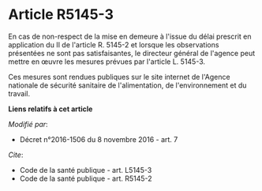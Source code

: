 # Article R5145-3

En cas de non-respect de la mise en demeure à l'issue du délai prescrit en application du II de l'article R. 5145-2 et
lorsque les observations présentées ne sont pas satisfaisantes, le directeur général de l'agence peut mettre en œuvre les
mesures prévues par l'article L. 5145-3.

Ces mesures sont rendues publiques sur le site internet de l'Agence nationale de sécurité sanitaire de l'alimentation, de
l'environnement et du travail.

**Liens relatifs à cet article**

_Modifié par_:

  - Décret n°2016-1506 du 8 novembre 2016 - art. 7

_Cite_:

  - Code de la santé publique - art. L5145-3
  - Code de la santé publique - art. R5145-2
